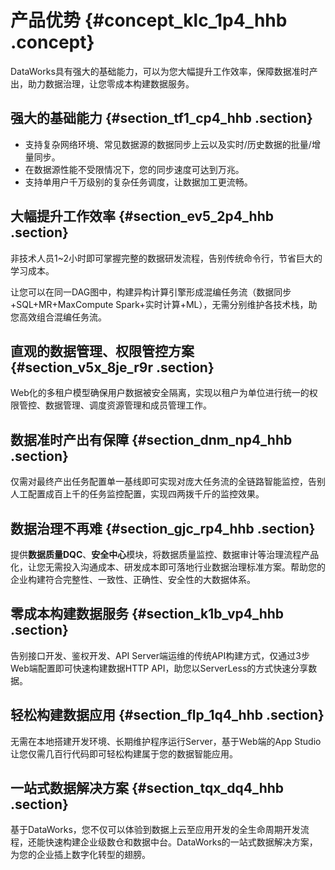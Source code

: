 # 产品优势 {#concept_klc_1p4_hhb .concept}

DataWorks具有强大的基础能力，可以为您大幅提升工作效率，保障数据准时产出，助力数据治理，让您零成本构建数据服务。

## 强大的基础能力 {#section_tf1_cp4_hhb .section}

-   支持复杂网络环境、常见数据源的数据同步上云以及实时/历史数据的批量/增量同步。
-   在数据源性能不受限情况下，您的同步速度可达到万兆。
-   支持单用户千万级别的复杂任务调度，让数据加工更流畅。

## 大幅提升工作效率 {#section_ev5_2p4_hhb .section}

非技术人员1~2小时即可掌握完整的数据研发流程，告别传统命令行，节省巨大的学习成本。

让您可以在同一DAG图中，构建异构计算引擎形成混编任务流（数据同步+SQL+MR+MaxCompute Spark+实时计算+ML），无需分别维护各技术栈，助您高效组合混编任务流。

## 直观的数据管理、权限管控方案 {#section_v5x_8je_r9r .section}

Web化的多租户模型确保用户数据被安全隔离，实现以租户为单位进行统一的权限管控、数据管理、调度资源管理和成员管理工作。

## 数据准时产出有保障 {#section_dnm_np4_hhb .section}

仅需对最终产出任务配置单一基线即可实现对庞大任务流的全链路智能监控，告别人工配置成百上千的任务监控配置，实现四两拨千斤的监控效果。

## 数据治理不再难 {#section_gjc_rp4_hhb .section}

提供**数据质量DQC**、**安全中心**模块，将数据质量监控、数据审计等治理流程产品化，让您无需投入沟通成本、研发成本即可落地行业数据治理标准方案。帮助您的企业构建符合完整性、一致性、正确性、安全性的大数据体系。

## 零成本构建数据服务 {#section_k1b_vp4_hhb .section}

告别接口开发、鉴权开发、API Server端运维的传统API构建方式，仅通过3步Web端配置即可快速构建数据HTTP API，助您以ServerLess的方式快速分享数据。

## 轻松构建数据应用 {#section_flp_1q4_hhb .section}

无需在本地搭建开发环境、长期维护程序运行Server，基于Web端的App Studio让您仅需几百行代码即可轻松构建属于您的数据智能应用。

## 一站式数据解决方案 {#section_tqx_dq4_hhb .section}

基于DataWorks，您不仅可以体验到数据上云至应用开发的全生命周期开发流程，还能快速构建企业级数仓和数据中台。DataWorks的一站式数据解决方案，为您的企业插上数字化转型的翅膀。

